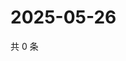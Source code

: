 # 2025-05-26

共 0 条

<!-- BEGIN ZHIHUQUESTIONS -->
<!-- 最后更新时间 Mon May 26 2025 06:10:07 GMT+0800 (China Standard Time) -->

<!-- END ZHIHUQUESTIONS -->
